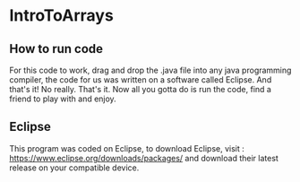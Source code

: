 # IntroToArrays

## How to run code
For this code to work, drag and drop the .java file into any java programming compiler, the code for us was written on a software called Eclipse.
And that's it! No really. That's it. Now all you gotta do is run the code, find a friend to play with and enjoy.

## Eclipse
This program was coded on Eclipse, to download Eclipse, visit : https://www.eclipse.org/downloads/packages/ and download their latest release on your compatible device.
